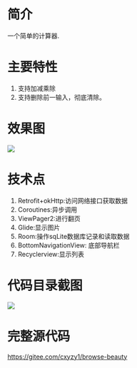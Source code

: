 # 简介
一个简单的计算器.
# 主要特性
1. 支持加减乘除
2. 支持删除前一输入，彻底清除。
# 效果图
![](https://upload-images.jianshu.io/upload_images/6169789-92f41919338116f9.gif?imageMogr2/auto-orient/strip)
# 技术点
1. Retrofit+okHttp:访问网络接口获取数据
2. Coroutines:异步调用
3. ViewPager2:进行翻页
4. Glide:显示图片
5. Room:操作sqLite数据库记录和读取数据
6. BottomNavigationView: 底部导航栏
7. Recyclerview:显示列表
# 代码目录截图
![](https://upload-images.jianshu.io/upload_images/6169789-916e1a9fc04a8ecf.png?imageMogr2/auto-orient/strip%7CimageView2/2/w/400)

# 完整源代码
https://gitee.com/cxyzy1/browse-beauty